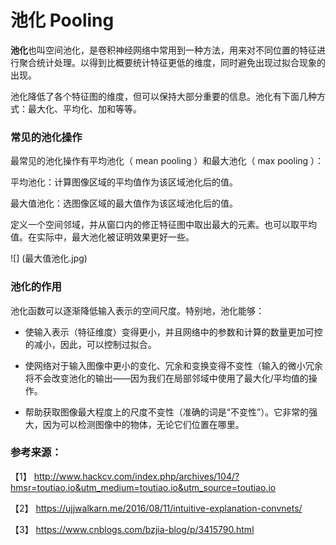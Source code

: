 # 池化 Pooling

**池化**也叫空间池化，是卷积神经网络中常用到一种方法，用来对不同位置的特征进行聚合统计处理。以得到比概要统计特征更低的维度，同时避免出现过拟合现象的出现。

池化降低了各个特征图的维度，但可以保持大部分重要的信息。池化有下面几种方式：最大化、平均化、加和等等。

### 常见的池化操作

最常见的池化操作有平均池化（ mean pooling ）和最大池化（ max pooling ）：

平均池化：计算图像区域的平均值作为该区域池化后的值。

最大值池化：选图像区域的最大值作为该区域池化后的值。

定义一个空间邻域，并从窗口内的修正特征图中取出最大的元素。也可以取平均值。在实际中，最大池化被证明效果更好一些。


![] (最大值池化.jpg)

### 池化的作用

池化函数可以逐渐降低输入表示的空间尺度。特别地，池化能够：

- 使输入表示（特征维度）变得更小，并且网络中的参数和计算的数量更加可控的减小，因此，可以控制过拟合。

- 使网络对于输入图像中更小的变化、冗余和变换变得不变性（输入的微小冗余将不会改变池化的输出——因为我们在局部邻域中使用了最大化/平均值的操作。

- 帮助获取图像最大程度上的尺度不变性（准确的词是“不变性”）。它非常的强大，因为可以检测图像中的物体，无论它们位置在哪里。

### 参考来源：

【1】  http://www.hackcv.com/index.php/archives/104/?hmsr=toutiao.io&utm_medium=toutiao.io&utm_source=toutiao.io

【2】  https://ujjwalkarn.me/2016/08/11/intuitive-explanation-convnets/

【3】  https://www.cnblogs.com/bzjia-blog/p/3415790.html